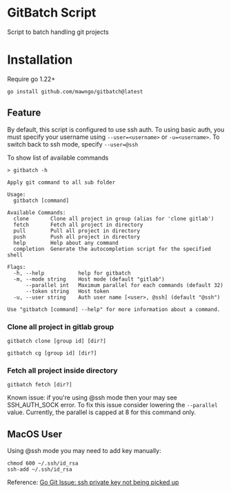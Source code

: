 # GitBatch Script

Script to batch handling git projects

# Installation

Require go 1.22+

```shell
go install github.com/mawngo/gitbatch@latest
```

## Feature

By default, this script is configured to use ssh auth. To using basic auth, you must specify your username
using ``--user=<username>`` or ``-u=<username>``. To switch back to ssh mode, specify ```--user=@ssh```

To show list of available commands

```
> gitbatch -h

Apply git command to all sub folder

Usage:
  gitbatch [command]

Available Commands:
  clone       Clone all project in group (alias for 'clone gitlab')
  fetch       Fetch all project in directory
  pull        Pull all project in directory
  push        Push all project in directory
  help        Help about any command
  completion  Generate the autocompletion script for the specified shell

Flags:
  -h, --help           help for gitbatch
  -m, --mode string    Host mode (default "gitlab")
      --parallel int   Maximum parallel for each commands (default 32)
      --token string   Host token
  -u, --user string    Auth user name [<user>, @ssh] (default "@ssh")

Use "gitbatch [command] --help" for more information about a command.
```

### Clone all project in gitlab group

```
gitbatch clone [group id] [dir?]
```

```
gitbatch cg [group id] [dir?]
```

### Fetch all project inside directory

```
gitbatch fetch [dir?]
```

Known issue: if you're using @ssh mode then your may see SSH_AUTH_SOCK error. To fix this issue consider lowering
the ``--parallel`` value. Currently, the parallel is capped at 8 for this command only.

## MacOS User

Using @ssh mode you may need to add key manually:

```shell
chmod 600 ~/.ssh/id_rsa
ssh-add ~/.ssh/id_rsa
```

Reference: [Go Git Issue: ssh private key not being picked up](https://github.com/go-git/go-git/issues/218)